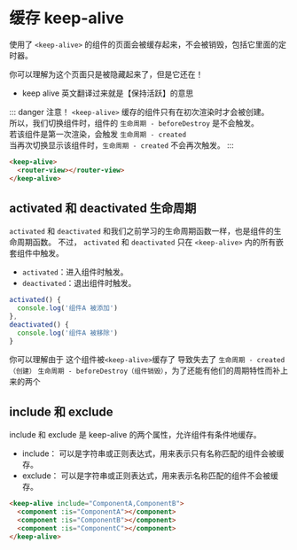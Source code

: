 # 缓存 keep-alive

使用了 `<keep-alive>` 的组件的页面会被缓存起来，不会被销毁，包括它里面的定时器。

你可以理解为这个页面只是被隐藏起来了，但是它还在！
- keep alive 英文翻译过来就是【保持活跃】的意思

::: danger 注意！
 `<keep-alive>` 缓存的组件只有在初次渲染时才会被创建。  
所以，我们切换组件时，组件的 `生命周期 - beforeDestroy` 是不会触发。  
若该组件是第一次渲染，会触发 `生命周期 - created`  
当再次切换显示该组件时，`生命周期 - created`  不会再次触发。
:::
```html
<keep-alive>
  <router-view></router-view>
</keep-alive>
```
## activated 和 deactivated 生命周期
`activated` 和 `deactivated` 和我们之前学习的生命周期函数一样，也是组件的生命周期函数。
不过， `activated` 和 `deactivated` 只在 `<keep-alive>` 内的所有嵌套组件中触发。

- `activated`：进入组件时触发。
- `deactivated`：退出组件时触发。
```js
activated() {
  console.log('组件A 被添加')
},
deactivated() {
  console.log('组件A 被移除')
}
```
你可以理解由于 这个组件被`<keep-alive>`缓存了 导致失去了 `生命周期 - created（创建）` `生命周期 - beforeDestroy（组件销毁）`，为了还能有他们的周期特性而补上来的两个

## include 和 exclude
include 和 exclude 是 keep-alive 的两个属性，允许组件有条件地缓存。  
- include： 可以是字符串或正则表达式，用来表示只有名称匹配的组件会被缓存。
- exclude： 可以是字符串或正则表达式，用来表示名称匹配的组件不会被缓存。
```html
<keep-alive include="ComponentA,ComponentB">
  <component :is="ComponentA"></component>
  <component :is="ComponentB"></component>
  <component :is="ComponentC"></component>
</keep-alive>
```

